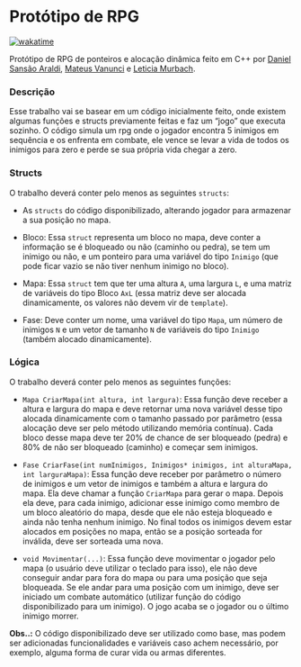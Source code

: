 # Protótipo de RPG

[![wakatime](https://wakatime.com/badge/user/920a7e43-2969-4212-82ff-1b375685ff58/project/7be698d6-5baf-4d54-8205-701a376cd9e3.svg)](https://wakatime.com/badge/user/920a7e43-2969-4212-82ff-1b375685ff58/project/7be698d6-5baf-4d54-8205-701a376cd9e3)

Protótipo de RPG de ponteiros e alocação dinâmica feito em C++ por [Daniel Sansão Araldi](https://github.com/DanielAraldi), [Mateus Vanunci](https://github.com/vanunci) e [Leticia Murbach](https://github.com/leticiamurbacht).

### Descrição

Esse trabalho vai se basear em um código inicialmente feito, onde existem algumas funções e structs previamente feitas e faz um “jogo” que executa sozinho. O código simula um rpg onde o jogador encontra 5 inimigos em sequência e os enfrenta em combate, ele vence se levar a vida de todos os inimigos para zero e perde se sua própria vida chegar a zero.

### Structs

O trabalho deverá conter pelo menos as seguintes `structs`:

- As `structs` do código disponibilizado, alterando jogador para armazenar a sua posição no mapa.

- Bloco: Essa `struct` representa um bloco no mapa, deve conter a informação se é bloqueado ou não (caminho ou pedra), se tem um inimigo ou não, e um ponteiro para uma variável do tipo `Inimigo` (que pode ficar vazio se não tiver nenhum inimigo no bloco).

- Mapa: Essa `struct` tem que ter uma altura `A`, uma largura `L`, e uma matriz de variáveis do tipo Bloco `AxL` (essa matriz deve ser alocada dinamicamente, os valores não devem vir de `template`).

- Fase: Deve conter um nome, uma variável do tipo `Mapa`, um número de inimigos `N` e um vetor de tamanho `N` de variáveis do tipo `Inimigo` (também alocado dinamicamente).

### Lógica

O trabalho deverá conter pelo menos as seguintes funções:

- `Mapa CriarMapa(int altura, int largura)`: Essa função deve receber a altura e largura do mapa e deve retornar uma nova variável desse tipo alocada dinamicamente com o tamanho passado por parâmetro (essa alocação deve ser pelo método utilizando memória contínua). Cada bloco desse mapa deve ter 20% de chance de ser bloqueado (pedra) e 80% de não ser bloqueado (caminho) e começar sem inimigos.

- `Fase CriarFase(int numInimigos, Inimigos* inimigos, int alturaMapa, int larguraMapa)`: Essa função deve receber por parâmetro o número de inimigos e um vetor de inimigos e também a altura e largura do mapa. Ela deve chamar a função `CriarMapa` para gerar o mapa. Depois ela deve, para cada inimigo, adicionar esse inimigo como membro de um bloco aleatório do mapa, desde que ele não esteja bloqueado e ainda não tenha nenhum inimigo. No final todos os inimigos devem estar alocados em posições no mapa, então se a posição sorteada for inválida, deve ser sorteada uma nova.

- `void Movimentar(...)`: Essa função deve movimentar o jogador pelo mapa (o usuário deve utilizar o teclado para isso), ele não deve conseguir andar para fora do mapa ou para uma posição que seja bloqueada. Se ele andar para uma posição com um inimigo, deve ser iniciado um combate automático (utilizar função do código disponibilizado para um inimigo). O jogo acaba se o jogador ou o último inimigo morrer.

**Obs..:** O código disponibilizado deve ser utilizado como base, mas podem ser adicionadas funcionalidades e variáveis caso achem necessário, por exemplo, alguma forma de curar vida ou armas diferentes.

